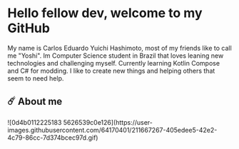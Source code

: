 # Hello fellow dev, welcome to my GitHub

My name is Carlos Eduardo Yuichi Hashimoto, most of my friends like to call me "Yoshi". 
Im Computer Science student in Brazil that loves leaning new technologies and challenging myself. Currently learning Kotlin Compose and C# for modding.
I like to create new things and helping others that seem to need help.

## ☄️ About me

<div>
![0d4b0112225183 5626539c0e126](https://user-images.githubusercontent.com/64170401/211667267-405edee5-42e2-4c79-86cc-7d374bcec97d.gif)
</div>

